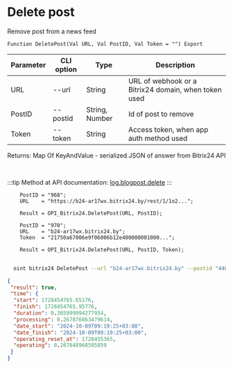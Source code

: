 ﻿---
sidebar_position: 3
---

# Delete post
 Remove post from a news feed



`Function DeletePost(Val URL, Val PostID, Val Token = "") Export`

  | Parameter | CLI option | Type | Description |
  |-|-|-|-|
  | URL | --url | String | URL of webhook or a Bitrix24 domain, when token used |
  | PostID | --postid | String, Number | Id of post to remove |
  | Token | --token | String | Access token, when app auth method used |

  
  Returns:  Map Of KeyAndValue - serialized JSON of answer from Bitrix24 API

<br/>

:::tip
Method at API documentation: [log.blogpost.delete](https://dev.1c-bitrix.ru/rest_help/log/log_blogpost_delete.php)
:::
<br/>


```bsl title="Code example"
    PostID = "968";
    URL    = "https://b24-ar17wx.bitrix24.by/rest/1/1o2...";

    Result = OPI_Bitrix24.DeletePost(URL, PostID);

    PostID = "970";
    URL    = "b24-ar17wx.bitrix24.by";
    Token  = "21750a67006e9f06006b12e400000001000...";

    Result = OPI_Bitrix24.DeletePost(URL, PostID, Token);
```



```sh title="CLI command example"
    
  oint bitrix24 DeletePost --url "b24-ar17wx.bitrix24.by" --postid "440" --token "fe3fa966006e9f06006b12e400000001000..."

```

```json title="Result"
{
 "result": true,
 "time": {
  "start": 1728454765.65176,
  "finish": 1728454765.95776,
  "duration": 0.305999994277954,
  "processing": 0.267876863479614,
  "date_start": "2024-10-09T09:19:25+03:00",
  "date_finish": "2024-10-09T09:19:25+03:00",
  "operating_reset_at": 1728455365,
  "operating": 0.267848968505859
 }
}
```
